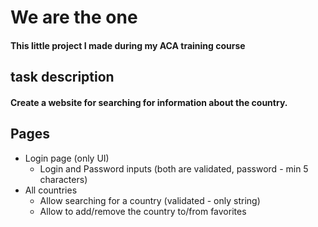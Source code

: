 # We are the one


#### This  little project I made  during my ACA training course

## task description
#### Create a website for searching for information about the country.

 ## Pages

 * Login page (only UI)
    - Login and Password inputs (both are validated, password - min 5 characters)
 *  All countries
    - Allow searching for a country (validated - only string)
    - Allow to add/remove the country to/from favorites
   
 
 
 
 
 
 
 
 
 
 
 
 
 
 
 
 
 
 
 
 
 
  
       
